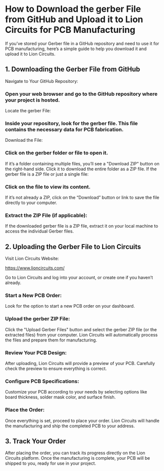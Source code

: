 # How to Download the gerber File from GitHub and Upload it to Lion Circuits for PCB Manufacturing
If you’ve stored your Gerber file in a GitHub repository and need to use it for PCB manufacturing, here’s a simple guide to help you download it and upload it to Lion Circuits.



## 1. Downloading the Gerber File from GitHub
Navigate to Your GitHub Repository:

### Open your web browser and go to the GitHub repository where your project is hosted.
Locate the gerber File:

### Inside your repository, look for the gerber file. This file contains the necessary data for PCB fabrication.
Download the File:

### Click on the gerber folder or file to open it.
If it’s a folder containing multiple files, you’ll see a "Download ZIP" button on the right-hand side. Click it to download the entire folder as a ZIP file.
If the gerber file is a ZIP file or just a single file:

### Click on the file to view its content.
If it’s not already a ZIP, click on the “Download” button or link to save the file directly to your computer.

### Extract the ZIP File (if applicable):

If the downloaded gerber file is a ZIP file, extract it on your local machine to access the individual Gerber files.



## 2. Uploading the Gerber File to Lion Circuits
Visit Lion Circuits Website:

   https://www.lioncircuits.com/

Go to Lion Circuits and log into your account, or create one if you haven’t already.
### Start a New PCB Order:

Look for the option to start a new PCB order on your dashboard.
### Upload the gerber ZIP File:

Click the "Upload Gerber Files" button and select the gerber ZIP file (or the extracted files) from your computer. Lion Circuits will automatically process the files and prepare them for manufacturing.
### Review Your PCB Design:

After uploading, Lion Circuits will provide a preview of your PCB. Carefully check the preview to ensure everything is correct.
### Configure PCB Specifications:

Customize your PCB according to your needs by selecting options like board thickness, solder mask color, and surface finish.
### Place the Order:

Once everything is set, proceed to place your order. Lion Circuits will handle the manufacturing and ship the completed PCB to your address.


## 3. Track Your Order
After placing the order, you can track its progress directly on the Lion Circuits platform.
Once the manufacturing is complete, your PCB will be shipped to you, ready for use in your project.
